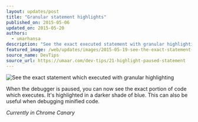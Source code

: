 ```yaml
---
layout: updates/post
title: "Granular statement highlights"
published_on: 2015-05-06
updated_on: 2015-05-20
authors:
  - umarhansa
description: "See the exact executed statement with granular highlighting."
featured_image: /web/updates/images/2015-05-19-see-the-exact-statement-which-executed-with-granular-highlighting/highlight-paused-statement.gif
source_name: DevTips
source_url: https://umaar.com/dev-tips/21-highlight-paused-statement
---
```

<img src="/web/updates/images/2015-05-19-see-the-exact-statement-which-executed-with-granular-highlighting/highlight-paused-statement.gif" alt="See the exact statement which executed with granular highlighting">

When the debugger is paused, you can now see the exact portion of code which executes. It's highlighted in a <span class="dt-21-debugger">
<span class="dt-21-debugger-darker">darker</span> shade of blue</span>. This can also be useful when debugging minified code.

<em>Currently in Chrome Canary</em>
